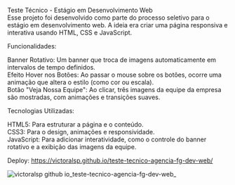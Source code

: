 Teste Técnico - Estágio em Desenvolvimento Web <br>
Esse projeto foi desenvolvido como parte do processo seletivo para o estágio em desenvolvimento web. A ideia era criar uma página responsiva e interativa usando HTML, CSS e JavaScript.

Funcionalidades:

Banner Rotativo: Um banner que troca de imagens automaticamente em intervalos de tempo definidos. <br>
Efeito Hover nos Botões: Ao passar o mouse sobre os botões, ocorre uma animação que altera o estilo (como cor ou escala). <br>
Botão "Veja Nossa Equipe": Ao clicar, três imagens da equipe da empresa são mostradas, com animações e transições suaves.

Tecnologias Utilizadas:

HTML5: Para estruturar a página e o conteúdo. <br>
CSS3: Para o design, animações e responsividade. <br>
JavaScript: Para adicionar interatividade, como o controle do banner rotativo e a exibição das imagens da equipe.

Deploy:
https://victoralsp.github.io/teste-tecnico-agencia-fg-dev-web/

![victoralsp github io_teste-tecnico-agencia-fg-dev-web_](https://github.com/user-attachments/assets/0d1bf0cc-80f3-4169-a06a-7498e37919ac)


